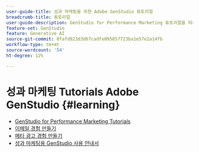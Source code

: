 ```yaml
---
user-guide-title: 성과 마케팅을 위한 Adobe GenStudio 튜토리얼
breadcrumb-title: 튜토리얼
user-guide-description: GenStudio for Performance Marketing 튜토리얼을 따라 이메일 경험 만들기와 같은 전체적인 프로세스를 완료하는 방법을 알아봅니다.
feature-set: GenStudio
feature: Generative AI
source-git-commit: 8fafd823d3d67cadfe095857723ba1e57e2a14fb
workflow-type: tm+mt
source-wordcount: '54'
ht-degree: 12%

---
```



# 성과 마케팅 Tutorials Adobe GenStudio {#learning}

+ [GenStudio for Performance Marketing Tutorials](tutorials.md)
+ [이메일 경험 만들기](create-email-experience.md)
+ [메타 광고 경험 만들기](create-meta-ad.md)
+ [성과 마케팅용 GenStudio 사용 안내서](https://experienceleague.adobe.com/docs/genstudio/user-guide/home.html)
